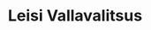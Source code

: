 ---
title: Leisi Vallavalitsus
maintainer_name: Kaire Müür
maintainer_email: sekretar@leisivald.ee
description: ''
---